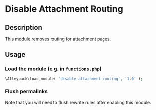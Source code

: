 # Disable Attachment Routing

## Description

This module removes routing for attachment pages.

## Usage

### Load the module (e.g. in `functions.php`)

```php
\Alleypack\load_module( 'disable-attachment-routing', '1.0' );
```

### Flush permalinks

Note that you will need to flush rewrite rules after enabling this module.

